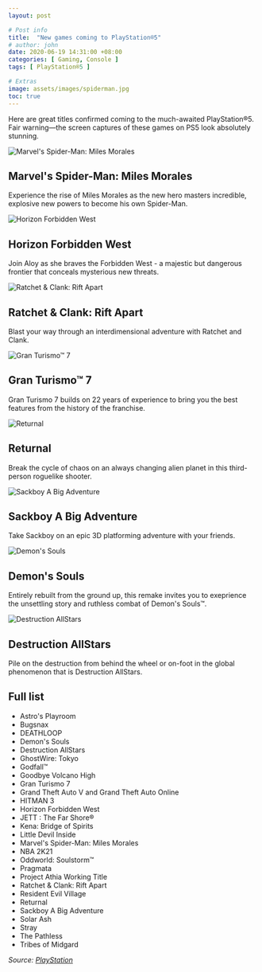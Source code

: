 ```yaml
---
layout: post

# Post info
title:  "New games coming to PlayStation®5"
# author: john
date: 2020-06-19 14:31:00 +08:00
categories: [ Gaming, Console ]
tags: [ PlayStation®5 ]

# Extras
image: assets/images/spiderman.jpg
toc: true
---
```

Here are great titles confirmed coming to the much-awaited PlayStation®5. Fair warning—the screen captures of these games on PS5 look absolutely stunning.

![Marvel's Spider-Man: Miles Morales](https://s7test3.scene7.com/is/image/SIEPDC/ps5-spiderman-video-thumb-block-8-en-110620?$1600px$)
## Marvel's Spider-Man: Miles Morales
Experience the rise of Miles Morales as the new hero masters incredible, explosive new powers to become his own Spider-Man.

![Horizon Forbidden West](https://s7test3.scene7.com/is/image/SIEPDC/ps5-hzd-video-thumb-block-05-en-110620?$1600px$)
## Horizon Forbidden West
Join Aloy as she braves the Forbidden West - a majestic but dangerous frontier that conceals mysterious new threats.

![Ratchet & Clank: Rift Apart](https://s7test3.scene7.com/is/image/SIEPDC/ps5-ratchet_clank-video-thumb-block-06-en-110620?$1600px$)
## Ratchet & Clank: Rift Apart
Blast your way through an interdimensional adventure with Ratchet and Clank.

![Gran Turismo­­™ 7](https://s7test3.scene7.com/is/image/SIEPDC/ps5-gt7-video-thumb-block-07-en-110620?$1600px$)
## Gran Turismo­­™ 7
Gran Turismo 7 builds on 22 years of experience to bring you the best features from the history of the franchise.

![Returnal](https://s7test3.scene7.com/is/image/SIEPDC/ps5-returnal-video-thumb-block-05-en-110620?$1600px$)
## Returnal
Break the cycle of chaos on an always changing alien planet in this third-person roguelike shooter.

![Sackboy A Big Adventure](https://s7test3.scene7.com/is/image/SIEPDC/ps5-sackboy-video-thumb-block-06-en-110620?$1600px$)
## Sackboy A Big Adventure
Take Sackboy on an epic 3D platforming adventure with your friends.

![Demon's Souls](https://s7test3.scene7.com/is/image/SIEPDC/ps5-demonsouls-video-thumb-block-07-en-110620?$1600px$)
## Demon's Souls
Entirely rebuilt from the ground up, this remake invites you to exeprience the unsettling story and ruthless combat of Demon's Souls­­™.

![Destruction AllStars](https://s7test3.scene7.com/is/image/SIEPDC/ps5-destructionallstars-video-thumb-block-8-en-110620?$1600px$)
## Destruction AllStars
Pile on the destruction from behind the wheel or on-foot in the global phenomenon that is Destruction AllStars.

## Full list
- Astro's Playroom
- Bugsnax
- DEATHLOOP
- Demon's Souls
- Destruction AllStars
- GhostWire: Tokyo
- Godfall­­™
- Goodbye Volcano High
- Gran Turismo 7
- Grand Theft Auto V and Grand Theft Auto Online
- HITMAN 3
- Horizon Forbidden West
- JETT : The Far Shore®
- Kena: Bridge of Spirits
- Little Devil Inside
- Marvel's Spider-Man: Miles Morales
- NBA 2K21
- Oddworld: Soulstorm™
- Pragmata
- Project Athia <span class="badge badge-primary">Working Title</span>
- Ratchet & Clank: Rift Apart
- Resident Evil Village
- Returnal
- Sackboy A Big Adventure
- Solar Ash
- Stray
- The Pathless
- Tribes of Midgard

*Source: <a href="https://www.playstation.com/en-us/ps5/games/" target="blank">PlayStation</a>*